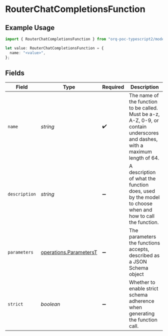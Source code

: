 # RouterChatCompletionsFunction

## Example Usage

```typescript
import { RouterChatCompletionsFunction } from "orq-poc-typescript2/models/operations";

let value: RouterChatCompletionsFunction = {
  name: "<value>",
};
```

## Fields

| Field                                                                                                                         | Type                                                                                                                          | Required                                                                                                                      | Description                                                                                                                   |
| ----------------------------------------------------------------------------------------------------------------------------- | ----------------------------------------------------------------------------------------------------------------------------- | ----------------------------------------------------------------------------------------------------------------------------- | ----------------------------------------------------------------------------------------------------------------------------- |
| `name`                                                                                                                        | *string*                                                                                                                      | :heavy_check_mark:                                                                                                            | The name of the function to be called. Must be a-z, A-Z, 0-9, or contain underscores and dashes, with a maximum length of 64. |
| `description`                                                                                                                 | *string*                                                                                                                      | :heavy_minus_sign:                                                                                                            | A description of what the function does, used by the model to choose when and how to call the function.                       |
| `parameters`                                                                                                                  | [operations.ParametersT](../../models/operations/parameterst.md)                                                              | :heavy_minus_sign:                                                                                                            | The parameters the functions accepts, described as a JSON Schema object                                                       |
| `strict`                                                                                                                      | *boolean*                                                                                                                     | :heavy_minus_sign:                                                                                                            | Whether to enable strict schema adherence when generating the function call.                                                  |